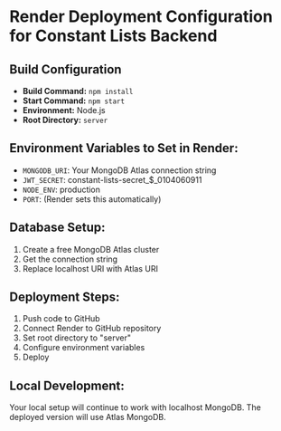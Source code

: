 # Render Deployment Configuration for Constant Lists Backend

## Build Configuration
- **Build Command:** `npm install`
- **Start Command:** `npm start`
- **Environment:** Node.js
- **Root Directory:** `server`

## Environment Variables to Set in Render:
- `MONGODB_URI`: Your MongoDB Atlas connection string
- `JWT_SECRET`: constant-lists-secret_$_0104060911
- `NODE_ENV`: production
- `PORT`: (Render sets this automatically)

## Database Setup:
1. Create a free MongoDB Atlas cluster
2. Get the connection string
3. Replace localhost URI with Atlas URI

## Deployment Steps:
1. Push code to GitHub
2. Connect Render to GitHub repository  
3. Set root directory to "server"
4. Configure environment variables
5. Deploy

## Local Development:
Your local setup will continue to work with localhost MongoDB.
The deployed version will use Atlas MongoDB.